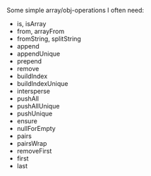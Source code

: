 Some simple array/obj-operations I often need:

- is, isArray
- from, arrayFrom
- fromString, splitString
- append
- appendUnique
- prepend
- remove
- buildIndex
- buildIndexUnique
- intersperse
- pushAll
- pushAllUnique
- pushUnique
- ensure
- nullForEmpty
- pairs
- pairsWrap
- removeFirst
- first
- last
